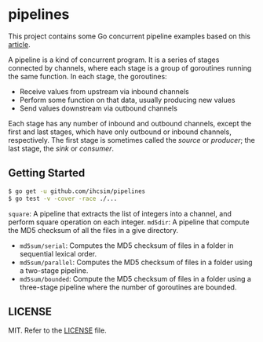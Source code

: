 # pipelines
This project contains some Go concurrent pipeline examples based on this [article](https://blog.golang.org/pipelines).

A pipeline is a kind of concurrent program. It is a series of stages connected by channels, where each stage is a group of goroutines running the same function. In each stage, the goroutines:

* Receive values from upstream via inbound channels
* Perform some function on that data, usually producing new values
* Send values downstream via outbound channels

Each stage has any number of inbound and outbound channels, except the first and last stages, which have only outbound or inbound channels, respectively. The first stage is sometimes called the _source_ or _producer_; the last stage, the _sink_ or _consumer_.

## Getting Started

```sh
$ go get -u github.com/ihcsim/pipelines
$ go test -v -cover -race ./...
```

`square`: A pipeline that extracts the list of integers into a channel, and perform square operation on each integer.
`md5dir`: A pipeline that compute the MD5 checksum of all the files in a give directory.

* `md5sum/serial`: Computes the MD5 checksum of files in a folder in sequential lexical order.
* `md5sum/parallel`: Computes the MD5 checksum of files in a folder using a two-stage pipeline.
* `md5sum/bounded`: Compute the MD5 checksum of files in a folder using a three-stage pipeline where the number of goroutines are bounded.

## LICENSE
MIT. Refer to the [LICENSE](LICENSE) file.

